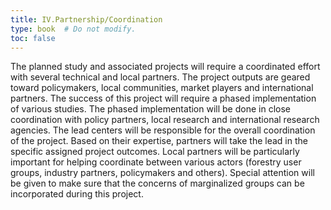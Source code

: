 ```yaml
---
title: IV.Partnership/Coordination 
type: book  # Do not modify.
toc: false
---
```

The planned study and associated projects will require a coordinated effort with several technical and local partners.
The project outputs are geared toward policymakers, local communities, market players and international partners. 
The success of this project will require a phased implementation of various studies. The phased implementation will 
be done in close coordination with policy partners, local research and international research agencies. 
The lead centers will be responsible for the overall coordination of the project. Based on their expertise, 
partners will take the lead in the specific assigned project outcomes. Local partners will be particularly 
important for helping coordinate between various actors (forestry user groups, industry partners, policymakers and others). 
Special attention will be given to make sure that the concerns of marginalized groups can be incorporated during this project.  
